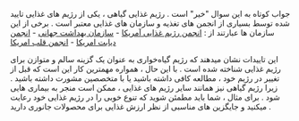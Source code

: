 جواب کوتاه به این سوال "خیر" است . رژیم غذایی گیاهی ، یکی از رژیم های غذایی تایید شده توسط بسیاری از انجمن های تغذیه و سازمان های غذایی معتبر است .
برخی از این سازمان ها عبارتند از :
[انجمن رژیم غذایی آمریکا] - [سازمان بهداشت جهانی] - [انجمن دیابت امریکا] - [انجمن قلب امریکا]

این تاییدات نشان میدهند که رژیم گیاه‌خواری به عنوان یک گزینه سالم و متوازن برای رژیم غذایی شناخته شده است .
با این حال ، همواره مهمترین کار این است که قبل از تغییر در رژیم خود ، مطالعه کافی داشته باشید یا با متخصصین مشورت داشته باشید . زیرا رژیم گیاهی نیز همانند سایر رژیم های غذایی ، ممکن است منجر به بیماری هایی شود . برای مثال ، شما باید مطمئن شوید که تنوع خوبی را در رژیم غذایی خود رعایت میکنید و جایگزین های مناسبی از نظر ارزش غذایی برای محصولات جانوری دارید .

[انجمن رژیم غذایی آمریکا]: https://pubmed.ncbi.nlm.nih.gov/27886704
[سازمان بهداشت جهانی]: https://iris.who.int/bitstream/handle/10665/349086/WHO-EURO-2021-4007-43766-61591-eng.pdf?sequence=1
[انجمن دیابت امریکا]: https://diabetes.org/food-nutrition/meal-planning/vegan-meal-planning-tips
[انجمن قلب امریکا]: https://www.heart.org/en/news/2021/08/04/eating-a-plant-based-diet-at-any-age-may-lower-cardiovascular-risk
